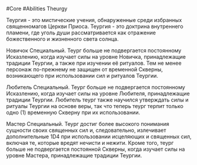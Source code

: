 #Core #Abilities
Theurgy

Теургия - это мистические учения, обнаруженные среди избранных священномагов Церкви Приоса. Теургия - это доктрина внутреннего пламени, где уголь души рассматривается как отражение божественного и жизненного света солнца.

Новичок Специальный. Теург больше не подвергается постоянному Исказлению, когда изучает силы на уровне Новичка, принадлежащие традиции Теургии, а также при изучении её ритуалов. Тем не менее персонаж по-прежнему не защищен от временной Скверны, возникающего при использовании сил и ритуалов Теургии.

Любитель Специальный. Теург больше не подвергается постоянному Исказлению, когда изучает силы на уровне Любителя, принадлежащие традиции Теургии. Любитель теург также научился утверждать силы и ритуалы Теургии на основе веры, так что теперь теург терпит только одно (1) временную Скверну при их использовании.

Мастер Специальный. Теург достиг более высокого понимания сущности своих священных сил и, следовательно, излечивает дополнительные 1D4 при использовании исцеляющих и священных сил, включая те, которые вредят нечисти и нежити. Кроме того, теург больше не подвергается постоянной Скверны, когда изучает силы на уровне Мастера, принадлежащие традиции Теургии.